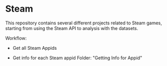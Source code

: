 # Steam
This repository contains several different projects related to Steam games, starting from using the Steam API to analysis with the datasets.



Workflow:


- Get all Steam Appids



- Get info for each Steam appid
Folder: "Getting Info for Appid"
